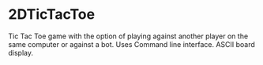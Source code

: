 # 2DTicTacToe

Tic Tac Toe game with the option of playing against another player on the same computer or against a bot.
Uses Command line interface. ASCII board display.

